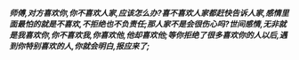 ***师傅,对方喜欢你,你不喜欢人家,应该怎么办?喜不喜欢人家都赶快告诉人家,感情里面最怕的就是不喜欢,不拒绝也不负责任;那人家不是会很伤心吗?世间感情,无非就是我喜欢你,你不喜欢我,你喜欢他,他却喜欢他;等你拒绝了很多喜欢你的人以后,遇到你特别喜欢的人,你就会明白,报应来了;***